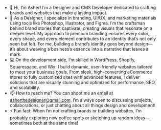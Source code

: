 - 👋 Hi, I’m Asher! I’m a Designer and CMS Developer dedicated to crafting brands and websites that make a lasting impact.
- 🎨 As a Designer, I specialize in branding, UI/UX, and marketing materials using tools like Photoshop, Illustrator, and Figma.
I’m the craftsman behind brand stories that captivate, creating visuals that resonate on a deeper level. My approach to premium branding ensures every color, every shape, and every element contributes to an identity that’s not only seen but felt. For me, building a brand’s identity goes beyond design—it’s about weaving a business’s essence into a narrative that leaves a mark.
- 💻 On the development side, I’m skilled in WordPress, Shopify, Squarespace, and Wix. I build dynamic, user-friendly websites tailored to meet your business goals.
From sleek, high-converting eCommerce stores to fully customized sites with advanced features, I deliver solutions that are visually stunning and optimized for performance, SEO, and scalability.
- 📫 How to reach me?
You can shoot me an email at asherthedesigner@gmail.com. I’m always open to discussing projects, collaborations, or just chatting about all things design and development!
- ⚡ Fun fact:
When I’m not crafting brands or building websites, I’m probably exploring new coffee spots or sketching up random ideas—sometimes both at the same time!
<!---
asherthedesigner/asherthedesigner is a ✨ special ✨ repository because its `README.md` (this file) appears on your GitHub profile.
You can click the Preview link to take a look at your changes.
--->
